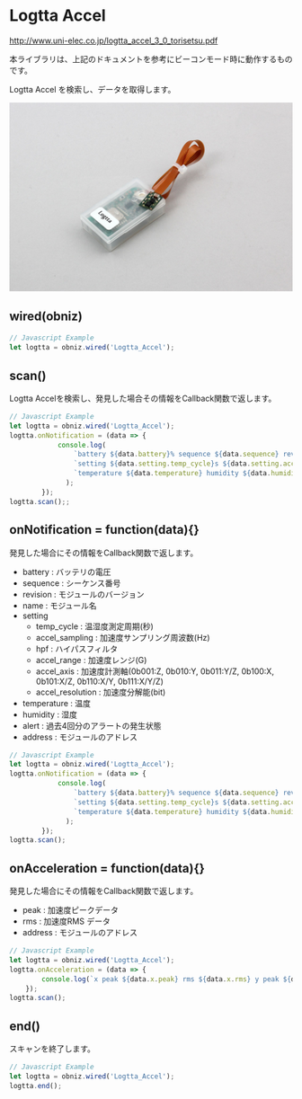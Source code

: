 # Logtta Accel

http://www.uni-elec.co.jp/logtta_accel_3_0_torisetsu.pdf

本ライブラリは、上記のドキュメントを参考にビーコンモード時に動作するものです。

Logtta Accel を検索し、データを取得します。

![](image.jpg)

## wired(obniz)

```javascript
// Javascript Example
let logtta = obniz.wired('Logtta_Accel');
```

## scan()

Logtta Accelを検索し、発見した場合その情報をCallback関数で返します。

```javascript
// Javascript Example
let logtta = obniz.wired('Logtta_Accel');
logtta.onNotification = (data => {
            console.log(
                `battery ${data.battery}% sequence ${data.sequence} revision ${data.revision} name:${data.name}\n` +
                `setting ${data.setting.temp_cycle}s ${data.setting.accel_sampling}Hz HPF:${data.setting.hpf} ${data.setting.accel_range}G ${data.setting.accel_axis} ${data.setting.accel_resolution}bit\n` +
                `temperature ${data.temperature} humidity ${data.humidity} alert ${data.alert} address ${data.address}`,
              );
        });
logtta.scan();;
```

## onNotification = function(data){}

発見した場合にその情報をCallback関数で返します。

- battery : バッテリの電圧
- sequence : シーケンス番号
- revision : モジュールのバージョン
- name : モジュール名
- setting
    - temp_cycle : 温湿度測定周期(秒)
    - accel_sampling : 加速度サンプリング周波数(Hz)
    - hpf : ハイパスフィルタ
    - accel_range : 加速度レンジ(G)
    - accel_axis : 加速度計測軸(0b001:Z, 0b010:Y, 0b011:Y/Z, 0b100:X, 0b101:X/Z, 0b110:X/Y, 0b111:X/Y/Z)
    - accel_resolution : 加速度分解能(bit)
- temperature : 温度
- humidity : 湿度
- alert : 過去4回分のアラートの発生状態
- address : モジュールのアドレス

```javascript
// Javascript Example
let logtta = obniz.wired('Logtta_Accel');
logtta.onNotification = (data => {
            console.log(
                `battery ${data.battery}% sequence ${data.sequence} revision ${data.revision} name:${data.name}\n` +
                `setting ${data.setting.temp_cycle}s ${data.setting.accel_sampling}Hz HPF:${data.setting.hpf} ${data.setting.accel_range}G ${data.setting.accel_axis} ${data.setting.accel_resolution}bit\n` +
                `temperature ${data.temperature} humidity ${data.humidity} alert ${data.alert} address ${data.address}`,
              );
        });
logtta.scan();
```

## onAcceleration = function(data){}

発見した場合にその情報をCallback関数で返します。

- peak : 加速度ピークデータ
- rms : 加速度RMS データ
- address : モジュールのアドレス

```javascript
// Javascript Example
let logtta = obniz.wired('Logtta_Accel');
logtta.onAcceleration = (data => {
        console.log(`x peak ${data.x.peak} rms ${data.x.rms} y peak ${data.y.peak} rms ${data.y.rms} z peak ${data.z.peak} rms ${data.z.rms} address ${data.address}`);
    });
logtta.scan();
```

## end()

スキャンを終了します。

```javascript
// Javascript Example
let logtta = obniz.wired('Logtta_Accel');
logtta.end();
```
